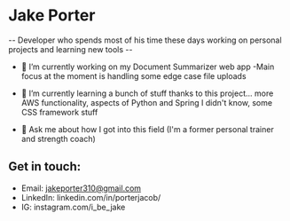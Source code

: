 # Jake Porter
-- Developer who spends most of his time these days working on personal projects and learning new tools --

- 🔭 I’m currently working on my Document Summarizer web app
  -Main focus at the moment is handling some edge case file uploads
- 🌱 I’m currently learning a bunch of stuff thanks to this project... more AWS functionality, aspects of Python and Spring I didn't know, some CSS framework stuff

- 💬 Ask me about how I got into this field (I'm a former personal trainer and strength coach)

## Get in touch:
- Email: jakeporter310@gmail.com
- LinkedIn: linkedin.com/in/porterjacob/
- IG: instagram.com/i_be_jake
